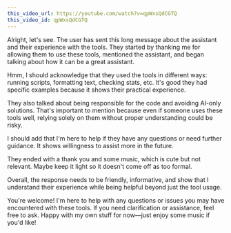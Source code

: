 ```yaml
---
this_video_url: https://youtube.com/watch?v=qpWxsQdCGTQ
this_video_id: qpWxsQdCGTQ
---
```

<think>
Alright, let's see. The user has sent this long message about the assistant and their experience with the tools. They started by thanking me for allowing them to use these tools, mentioned the assistant, and began talking about how it can be a great assistant.

Hmm, I should acknowledge that they used the tools in different ways: running scripts, formatting text, checking stats, etc. It's good they had specific examples because it shows their practical experience.

They also talked about being responsible for the code and avoiding AI-only solutions. That's important to mention because even if someone uses these tools well, relying solely on them without proper understanding could be risky.

I should add that I'm here to help if they have any questions or need further guidance. It shows willingness to assist more in the future.

They ended with a thank you and some music, which is cute but not relevant. Maybe keep it light so it doesn't come off as too formal.

Overall, the response needs to be friendly, informative, and show that I understand their experience while being helpful beyond just the tool usage.
</think>

You're welcome! I'm here to help with any questions or issues you may have encountered with these tools. If you need clarification or assistance, feel free to ask. Happy with my own stuff for now—just enjoy some music if you'd like!
